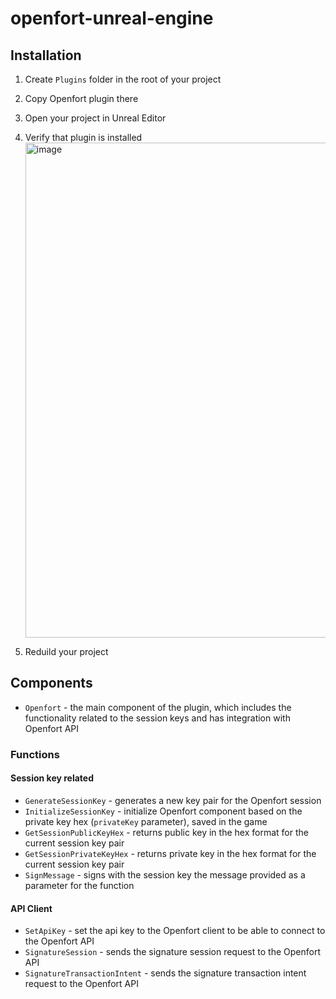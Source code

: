 # openfort-unreal-engine

## Installation
1. Create `Plugins` folder in the root of your project
2. Copy Openfort plugin there
3. Open your project in Unreal Editor
4. Verify that plugin is installed
        <img width="792" alt="image" src="https://github.com/openfort-xyz/openfort-unreal-engine/assets/58430932/24dd964b-19f4-4b34-9f98-55dad9f52647">

5. Reduild your project

## Components
* `Openfort` - the main component of the plugin, which includes the functionality related to the session keys and has integration with Openfort API

### Functions

#### Session key related
* `GenerateSessionKey` - generates a new key pair for the Openfort session
* `InitializeSessionKey` - initialize Openfort component based on the private key hex (`privateKey` parameter), saved in the game
* `GetSessionPublicKeyHex` - returns public key in the hex format for the current session key pair
* `GetSessionPrivateKeyHex` - returns private key in the hex format for the current session key pair
* `SignMessage` - signs with the session key the message provided as a parameter for the function

#### API Client
* `SetApiKey` - set the api key to the Openfort client to be able to connect to the Openfort API
* `SignatureSession` - sends the signature session request to the Openfort API
* `SignatureTransactionIntent` - sends the signature transaction intent request to the Openfort API
